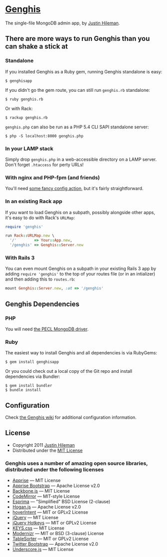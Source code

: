 [Genghis](http://genghisapp.com)
================================

The single-file MongoDB admin app, by [Justin Hileman](http://justinhileman.info).



There are more ways to run Genghis than you can shake a stick at
----------------------------------------------------------------


### Standalone

If you installed Genghis as a Ruby gem, running Genghis standalone is easy:

```
$ genghisapp
```

If you didn't go the gem route, you can still run `genghis.rb` standalone:

```
$ ruby genghis.rb
```

Or with Rack:

```
$ rackup genghis.rb
```

`genghis.php` can also be run as a PHP 5.4 CLI SAPI standalone server:

```
$ php -S localhost:8000 genghis.php
```


### In your LAMP stack

Simply drop `genghis.php` in a web-accessible directory on a LAMP server. Don't forget `.htaccess` for perty URLs!


### With nginx and PHP-fpm (and friends)

You'll need [some fancy config action](https://github.com/bobthecow/genghis/wiki), but it's fairly straightforward.


### In an existing Rack app

If you want to load Genghis on a subpath, possibly alongside other apps, it's easy to do with Rack's `URLMap`:

```rb
require 'genghis'

run Rack::URLMap.new \
  '/'        => Your::App.new,
  '/genghis' => Genghis::Server.new
```


### With Rails 3

You can even mount Genghis on a subpath in your existing Rails 3 app by adding `require 'genghis'` to the top of your
routes file (or in an intializer) and then adding this to `routes.rb`:

```rb
mount Genghis::Server.new, :at => '/genghis'
```



Genghis Dependencies
--------------------


### PHP

You will need [the PECL MongoDB driver](http://www.mongodb.org/display/DOCS/PHP+Language+Center).


### Ruby

The easiest way to install Genghis and all dependencies is via RubyGems:

```
$ gem install genghisapp
```

Or you could check out a local copy of the Git repo and install dependencies via Bundler:

```
$ gem install bundler
$ bundle install
```



Configuration
-------------

Check [the Genghis wiki](https://github.com/bobthecow/genghis/wiki) for additional configuration information.



License
-------

 * Copyright 2011 [Justin Hileman](http://justinhileman.com)
 * Distributed under the [MIT License](http://creativecommons.org/licenses/MIT/)


### Genghis uses a number of amazing open source libraries, distributed under the following licenses

 * [Apprise][apprise]                     — MIT License
 * [Apprise Bootstrap][apprise-bootstrap] — Apache License v2.0
 * [Backbone.js][backbone]                — MIT License
 * [CodeMirror][codemirror]               — MIT-style License
 * [Esprima][esprima]                     — "Simplified" BSD License (2-clause)
 * [Hogan.js][hogan]                      — Apache License v2.0
 * [hoverIntent][hoverintent]             — MIT or GPLv2 License
 * [jQuery][jquery]                       — MIT License
 * [jQuery Hotkeys][hotkeys]              — MIT or GPLv2 License
 * [KEYS.css][keyscss]                    — MIT License
 * [Modernizr][modernizr]                 — MIT or BSD (3-clause) License
 * [TableSorter][tablesorter]             — MIT or GPLv2 License
 * [Twitter Bootstrap][bootstrap]         — Apache License v2.0
 * [Underscore.js][underscore]            — MIT License

 [apprise]:           http://thrivingkings.com/apprise
 [apprise-bootstrap]: https://github.com/bobthecow/apprise-bootstrap
 [backbone]:          http://backbonejs.org
 [codemirror]:        http://codemirror.net
 [esprima]:           http://esprima.org
 [hogan]:             http://twitter.github.com/hogan.js/
 [hoverintent]:       http://cherne.net/brian/resources/jquery.hoverIntent.html
 [jquery]:            http://jquery.com
 [hotkeys]:           https://github.com/jeresig/jquery.hotkeys
 [keyscss]:           http://michaelhue.com/keyscss
 [modernizr]:         http://modernizr.com
 [tablesorter]:       http://tablesorter.com
 [bootstrap]:         http://twitter.github.com/bootstrap/
 [underscore]:        http://underscorejs.org
